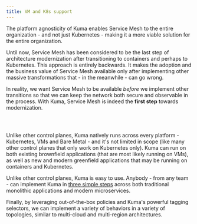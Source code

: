 ```yaml
---
title: VM and K8s support
---
```


The platform agnosticity of Kuma enables Service Mesh to the entire organization - and not just Kubernetes - making it a more viable solution for the entire organization.

Until now, Service Mesh has been considered to be the last step of architecture modernization after transitioning to containers and perhaps to Kubernetes. This approach is entirely backwards. It makes the adoption and the business value of Service Mesh available only after implementing other massive transformations that - in the meanwhile - can go wrong.

In reality, we want Service Mesh to be available *before* we implement other transitions so that we can keep the network both secure and observable in the process. With Kuma, Service Mesh is indeed the **first step** towards modernization.

<center>
<img src="/images/docs/0.2.0/diagram-05.jpg" alt="" style=" padding-top: 20px; padding-bottom: 10px;"/>
</center>

Unlike other control planes, Kuma natively runs across every platform - Kubernetes, VMs and Bare Metal - and it's not limited in scope (like many other control planes that only work on Kubernetes only). Kuma can run on both existing brownfield applications (that are most likely running on VMs), as well as new and modern greenfield applications that may be running on containers and Kubernetes.

Unlike other control planes, Kuma is easy to use. Anybody - from any team - can implement Kuma in [three simple steps](/install/0.3.2) across both traditional monolithic applications and modern microservices.

Finally, by leveraging out-of-the-box policies and Kuma's powerful tagging selectors, we can implement a variety of behaviors in a variety of topologies, similar to multi-cloud and multi-region architectures.